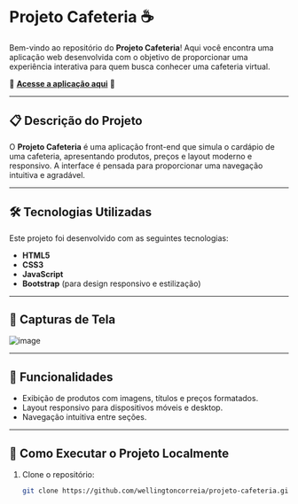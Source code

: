# Projeto Cafeteria ☕  

Bem-vindo ao repositório do **Projeto Cafeteria**! Aqui você encontra uma aplicação web desenvolvida com o objetivo de proporcionar uma experiência interativa para quem busca conhecer uma cafeteria virtual.

🚀 **[Acesse a aplicação aqui](https://wellingtoncorreia.github.io/projeto-cafeteria/home)** 🚀  

---

## 📋 **Descrição do Projeto**

O **Projeto Cafeteria** é uma aplicação front-end que simula o cardápio de uma cafeteria, apresentando produtos, preços e layout moderno e responsivo. A interface é pensada para proporcionar uma navegação intuitiva e agradável.

---

## 🛠️ **Tecnologias Utilizadas**

Este projeto foi desenvolvido com as seguintes tecnologias:

- **HTML5**  
- **CSS3**  
- **JavaScript**  
- **Bootstrap** (para design responsivo e estilização)  

---

## 📸 **Capturas de Tela**  

![image](https://github.com/user-attachments/assets/343f1273-cf32-4b7a-9774-a2819206b1f1)


---

## 🎯 **Funcionalidades**

- Exibição de produtos com imagens, títulos e preços formatados.  
- Layout responsivo para dispositivos móveis e desktop.  
- Navegação intuitiva entre seções.

---

## 🚀 **Como Executar o Projeto Localmente**

1. Clone o repositório:  
   ```bash
   git clone https://github.com/wellingtoncorreia/projeto-cafeteria.git
